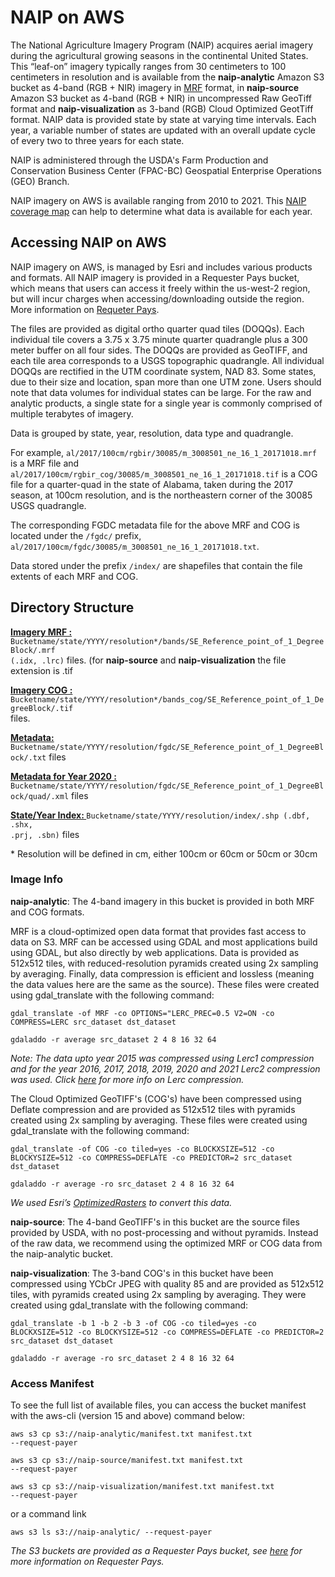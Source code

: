 # NAIP on AWS

The National Agriculture Imagery Program (NAIP) acquires aerial imagery during the agricultural growing seasons in the continental United States. This &ldquo;leaf-on&rdquo; imagery typically ranges from 30 centimeters to 100 centimeters in resolution and is available from the **naip-analytic** Amazon S3 bucket as 4-band (RGB + NIR) imagery in <a href="https://github.com/nasa-gibs/mrf/blob/master/src/gdal_mrf/frmts/mrf/MUG.md">MRF</a> format, in **naip-source** Amazon S3 bucket as 4-band (RGB + NIR) in uncompressed Raw GeoTiff format and **naip-visualization** as 3-band (RGB) Cloud Optimized GeotTiff format. NAIP data is provided state by state at varying time intervals. Each year, a variable number of states are updated with an overall update cycle of every two to three years for each state.

NAIP is administered through the USDA's Farm Production and Conservation Business Center (FPAC-BC) Geospatial Enterprise Operations (GEO) Branch.

NAIP imagery on AWS is available ranging from 2010 to 2021. This <a href="http://www.arcgis.com/home/webmap/viewer.html?webmap=17944d45bbef42afb05a5652d7c28aa5">NAIP coverage map</a> can help to determine what data is available for each year.

## Accessing NAIP on AWS

NAIP imagery on AWS, is managed by Esri and includes various products and formats. All NAIP imagery is provided in a Requester Pays bucket, which means that users can access it freely within the us-west-2 region, but will incur charges when accessing/downloading outside the region. More information on <a href="https://docs.aws.amazon.com/AmazonS3/latest/dev/RequesterPaysBuckets.html">Requeter Pays</a>.

The files are provided as digital ortho quarter quad tiles (DOQQs). Each individual tile covers a 3.75 x 3.75 minute quarter quadrangle plus a 300 meter buffer on all four sides. The DOQQs are provided as GeoTIFF, and each tile area corresponds to a USGS topographic quadrangle. All individual DOQQs are rectified in the UTM coordinate system, NAD 83. Some states, due to their size and location, span more than one UTM zone. Users should note that data volumes for individual states can be large. For the raw and analytic products, a single state for a single year is commonly comprised of multiple terabytes of imagery.

Data is grouped by state, year, resolution, data type and quadrangle.

For example, <code>al/2017/100cm/rgbir/30085/m_3008501_ne_16_1_20171018.mrf</code> is a MRF file and <code>al/2017/100cm/rgbir_cog/30085/m_3008501_ne_16_1_20171018.tif</code> is a COG file for a quarter-quad in the state of Alabama, taken during the 2017 season, at 100cm resolution, and is the northeastern corner of the 30085 USGS quadrangle.

The corresponding FGDC metadata file for the above MRF and COG is located under the <code>/fgdc/</code> prefix, <code>al/2017/100cm/fgdc/30085/m_3008501_ne_16_1_20171018.txt</code>.

Data stored under the prefix <code>/index/</code> are shapefiles that contain the file extents of each MRF and COG.

## Directory Structure

<b><u>Imagery MRF : </u></b><code>Bucketname/state/YYYY/resolution*/bands/SE_Reference_point_of_1_DegreeBlock/.mrf (.idx, .lrc)</code> files. (for **naip-source** and **naip-visualization** the file extension is .tif

<b><u>Imagery COG : </u></b><code>Bucketname/state/YYYY/resolution*/bands_cog/SE_Reference_point_of_1_DegreeBlock/.tif </code> files.

<b><u>Metadata: </u></b><code>Bucketname/state/YYYY/resolution/fgdc/SE_Reference_point_of_1_DegreeBlock/.txt</code> files

<b><u>Metadata for Year 2020 : </u></b><code>Bucketname/state/YYYY/resolution/fgdc/SE_Reference_point_of_1_DegreeBlock/quad/.xml</code> files

<b><u>State/Year Index: </u></b><code>Bucketname/state/YYYY/resolution/index/.shp (.dbf, .shx, .prj, .sbn)</code> files

\* Resolution will be defined in cm, either 100cm or 60cm or 50cm or 30cm

### Image Info

**naip-analytic**: The 4-band imagery in this bucket is provided in both MRF and COG formats. 

MRF is a cloud-optimized open data format that provides fast access to data on S3. MRF can be accessed using GDAL and most applications build using GDAL, but also directly by web applications. Data is provided as 512x512 tiles, with reduced-resolution pyramids created using 2x sampling by averaging. Finally, data compression is efficient and lossless (meaning the data values here are the same as the source). These files were created using gdal_translate with the following command:

<code>gdal_translate -of MRF -co OPTIONS="LERC_PREC=0.5 V2=ON -co COMPRESS=LERC src_dataset dst_dataset</code>

<code>gdaladdo -r average src_dataset 2 4 8 16 32 64</code>

*Note: The data upto year 2015 was compressed using Lerc1 compression and for the year 2016, 2017, 2018, 2019, 2020 and 2021 Lerc2 compression was used. Click <a href="https://github.com/Esri/lerc">here</a> for more info on Lerc compression.*

The Cloud Optimized GeoTIFF's (COG's) have been compressed using Deflate compression and are provided as 512x512 tiles with pyramids created using 2x sampling by averaging. These files were created using gdal_translate with the following command:

<code>gdal_translate -of COG -co tiled=yes -co BLOCKXSIZE=512 -co BLOCKYSIZE=512 -co COMPRESS=DEFLATE -co PREDICTOR=2 src_dataset dst_dataset</code>

<code>gdaladdo -r average -ro src_dataset 2 4 8 16 32 64</code>

*We used Esri’s <a href="https://github.com/Esri/OptimizeRasters/blob/master/README.md">OptimizedRasters</a> to convert this data.*

**naip-source**: The 4-band GeoTIFF's in this bucket are the source files provided by USDA, with no post-processing and without pyramids. Instead of the raw data, we recommend using the optimized MRF or COG data from the naip-analytic bucket.

**naip-visualization**: The 3-band COG's in this bucket have been compressed using YCbCr JPEG with quality 85 and are provided as 512x512 tiles, with pyramids created using 2x sampling by averaging. They were created using gdal_translate with the following command:

<code>gdal_translate -b 1 -b 2 -b 3 -of COG -co tiled=yes -co BLOCKXSIZE=512 -co BLOCKYSIZE=512 -co COMPRESS=DEFLATE -co PREDICTOR=2 src_dataset dst_dataset</code>

<code>gdaladdo -r average -ro src_dataset 2 4 8 16 32 64</code>

### Access Manifest

To see the full list of available files, you can access the bucket manifest with the aws-cli (version 15 and above) command below:

<code>aws s3 cp s3://naip-analytic/manifest.txt manifest.txt --request-payer</code>

<code>aws s3 cp s3://naip-source/manifest.txt manifest.txt --request-payer</code>

<code>aws s3 cp s3://naip-visualization/manifest.txt manifest.txt --request-payer</code>

or a command link

<code>aws s3 ls s3://naip-analytic/ --request-payer</code>

<em>The S3 buckets are provided as a Requester Pays bucket, see <a href="https://docs.aws.amazon.com/AmazonS3/latest/dev/RequesterPaysBuckets.html">here</a> for more information on Requester Pays.</em>